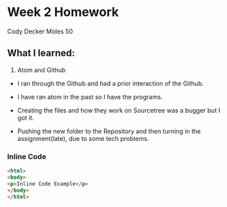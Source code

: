 # Week 2 Homework
Cody Decker
Moles 50

## What I learned:

  1. Atom and Github

  * I ran through the Github and had a prior interaction of the Github.

  * I have ran atom in the past so I have the programs.

  * Creating the files and how they work on Sourcetree was a bugger but I got it.

  * Pushing the new folder to the Repository and then turning in the assignment(late), due to some tech problems.  


### Inline Code

```html
<html>
<body>
<p>Inline Code Example</p>
</body>
</html>  
```  
